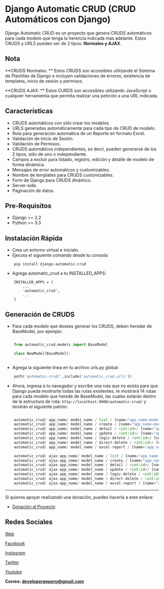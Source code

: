 # Django Automatic CRUD (CRUD Automáticos con Django)

Django Automatic CRUD es un proyecto que genera CRUDS automáticos para cada modelo que tenga la herencia indicada mas adelante. Estos CRUDS y URLS pueden ser de 2 tipos: **Normales y AJAX**.

## Nota

**CRUDS Normales: ** Estos CRUDS son accesibles utilizando el Sistema de Plantillas de Django e incluyen validaciones de errores, existencia de templates, inicio de sesión y permisos.

**CRUDS AJAX: ** Estos CURDS son accesibles utilizando JavaScript o cualquier herramienta que permita realizar una petición a una URL indicada.

## Características

* CRUDS automáticos con sólo crear los modelos.
* URLS generadas automáticamente para cada tipo de CRUD de modelo.
* Ruta para generación automática de un Reporte en formato Excel.
* Validación de Inicio de Sesión.
* Validación de Permisos.
* CRUDS automáticos independientes, es decir, pueden generarse de los 2 tipos, sólo de uno o independiente.
* Campos a excluir para listado, registro, edición y detalle de modelo de forma dinámica.
* Mensajes de error automáticos y customizables.
* Nombre de templates para CRUDS customizables.
* Form de Django para CRUDS dinámico.
* Server-side.
* Paginación de datos.

## Pre-Requisitos

- Django >= 2.2
- Python >= 3.3

## Instalación Rápida

- Crea un entorno virtual e inicialo.
- Ejecuta el siguiente comando desde tu consola:

```
    pip install django-automatic-crud
```

- Agrega automatic_crud a tu INSTALLED_APPS:
```
    INSTALLED_APPS = [
        ...
        'automatic_crud',
        ...
    ]
```

## Generación de CRUDS

- Para cada modelo que desees generar los CRUDS, deben heredar de BaseModel, por ejemplo:

```python

    from automatic_crud.models import BaseModel

    class NewModel(BaseModel):
        ...

```

- Agrega la siguiente linea en tu archivo urls.py global:

```python
    path('automatic-crud/',include('automatic_crud.urls'))
```

- Ahora, ingresa a tu navegador y escribe una ruta que no exista para que Django pueda mostrarte todas las rutas existentes, te mostrará 14 rutas para cada modelo que herede de BaseModel, las cuales estarán dentro de la estructura de ruta: `http://localhost:8000/automatic-crud/` y tendrán el siguiente patrón:

```python

    automatic_crud/ app_name/ model_name / list / [name="app_name-model_name-list"]
    automatic_crud/ app_name/ model_name / create / [name="app_name-model_name-create"]
    automatic_crud/ app_name/ model_name / detail / <int:id>/ [name="app_name-model_name-detail"]
    automatic_crud/ app_name/ model_name / update / <int:id>/ [name="app_name-model_name-update"]
    automatic_crud/ app_name/ model_name / logic-delete / <int:id>/ [name="app_name-model_name-logic-delete"]
    automatic_crud/ app_name/ model_name / direct-delete / <int:id>/ [name="app_name-model_name-direct-delete"]
    automatic_crud/ app_name/ model_name / excel-report / [name="app_name-model_name-excel-report"]

    automatic_crud/ ajax-app_name/ model_name / list / [name="app_name-model_name-list-ajax"]
    automatic_crud/ ajax-app_name/ model_name / create / [name="app_name-model_name-create-ajax"]
    automatic_crud/ ajax-app_name/ model_name / detail / <int:id>/ [name="app_name-model_name-detail-ajax"]
    automatic_crud/ ajax-app_name/ model_name / update / <int:id>/ [name="app_name-model_name-update-ajax"]
    automatic_crud/ ajax-app_name/ model_name / logic-delete / <int:id>/ [name="app_name-model_name-logic-delete-ajax"]
    automatic_crud/ ajax-app_name/ model_name / direct-delete / <int:id>/ [name="app_name-model_name-direct-delete-ajax"]
    automatic_crud/ ajax-app_name/ model_name / excel-report / [name="app_name-model_name-excel-report-ajax"]

```

---

Si quieres apoyar realizando una donación, puedes hacerla a este enlace:

- [Donación al Proyecto](https://www.paypal.com/paypalme/oliversando)

## Redes Sociales

[Web](http://www.developerpe.com)

[Facebook](https://www.facebook.com/developerper​)

[Instagram](https://www.instagram.com/developer.pe/​)

[Twitter](https://twitter.com/Developerpepiur​)

[Youtube](Developer.pe)

**Correo: developerpeperu@gmail.com**
